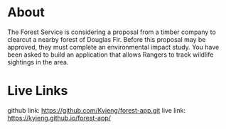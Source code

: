 # About
The Forest Service is considering a proposal from a timber company to clearcut a nearby forest of Douglas Fir. Before this proposal may be approved, they must complete an environmental impact study. You have been asked to build an application that allows Rangers to track wildlife sightings in the area.

# Live Links
github link: https://github.com/Kyieng/forest-app.git
live link: https://kyieng.github.io/forest-app/